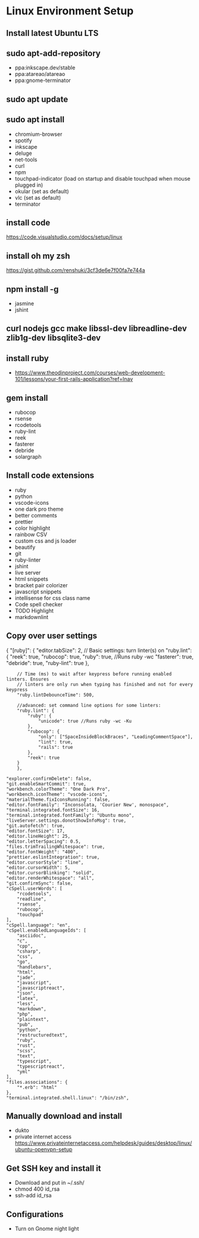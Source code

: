 # Linux Environment Setup

## Install latest Ubuntu LTS

## sudo apt-add-repository

- ppa:inkscape.dev/stable
- ppa:atareao/atareao
- ppa:gnome-terminator

## sudo apt update

## sudo apt install

- chromium-browser
- spotify
- inkscape
- deluge
- net-tools
- curl
- npm
- touchpad-indicator (load on startup and disable touchpad when mouse plugged in)
- okular (set as default)
- vlc (set as default)
- terminator

## install code

https://code.visualstudio.com/docs/setup/linux

## install oh my zsh

https://gist.github.com/renshuki/3cf3de6e7f00fa7e744a

## npm install -g

- jasmine
- jshint

## curl nodejs gcc make libssl-dev libreadline-dev zlib1g-dev libsqlite3-dev

## install ruby

- https://www.theodinproject.com/courses/web-development-101/lessons/your-first-rails-application?ref=lnav

## gem install

- rubocop
- rsense
- rcodetools
- ruby-lint
- reek
- fasterer
- debride
- solargraph

## Install code extensions
- ruby
- python
- vscode-icons
- one dark pro theme
- better comments
- prettier
- color highlight
- rainbow CSV
- custom css and js loader
- beautify
- git
- ruby-linter
- jshint
- live server
- html snippets
- bracket pair colorizer
- javascript snippets
- intellisense for css class name
- Code spell checker
- TODO Highlight
- markdownlint

## Copy over user settings
{
    "[ruby]": {
        "editor.tabSize": 2,
        // Basic settings: turn linter(s) on
        "ruby.lint": {
            "reek": true,
            "rubocop": true,
            "ruby": true, //Runs ruby -wc
            "fasterer": true,
            "debride": true,
            "ruby-lint": true
        },

        // Time (ms) to wait after keypress before running enabled linters. Ensures
        // linters are only run when typing has finished and not for every keypress
        "ruby.lintDebounceTime": 500,

        //advanced: set command line options for some linters:
        "ruby.lint": {
            "ruby": {
                "unicode": true //Runs ruby -wc -Ku
            },
            "rubocop": {
                "only": ["SpaceInsideBlockBraces", "LeadingCommentSpace"],
                "lint": true,
                "rails": true
            },
            "reek": true
        }
        },

    "explorer.confirmDelete": false,
    "git.enableSmartCommit": true,
    "workbench.colorTheme": "One Dark Pro",
    "workbench.iconTheme": "vscode-icons",
    "materialTheme.fixIconsRunning": false,
    "editor.fontFamily": "Inconsolata, 'Courier New', monospace",
    "terminal.integrated.fontSize": 16,
    "terminal.integrated.fontFamily": "Ubuntu mono",
    "liveServer.settings.donotShowInfoMsg": true,
    "git.autofetch": true,
    "editor.fontSize": 17,
    "editor.lineHeight": 25,
    "editor.letterSpacing": 0.5,
    "files.trimTrailingWhitespace": true,
    "editor.fontWeight": "400",
    "prettier.eslintIntegration": true,
    "editor.cursorStyle": "line",
    "editor.cursorWidth": 5,
    "editor.cursorBlinking": "solid",
    "editor.renderWhitespace": "all",
    "git.confirmSync": false,
    "cSpell.userWords": [
        "rcodetools",
        "readline",
        "rsense",
        "rubocop",
        "touchpad"
    ],
    "cSpell.language": "en",
    "cSpell.enabledLanguageIds": [
        "asciidoc",
        "c",
        "cpp",
        "csharp",
        "css",
        "go",
        "handlebars",
        "html",
        "jade",
        "javascript",
        "javascriptreact",
        "json",
        "latex",
        "less",
        "markdown",
        "php",
        "plaintext",
        "pub",
        "python",
        "restructuredtext",
        "ruby",
        "rust",
        "scss",
        "text",
        "typescript",
        "typescriptreact",
        "yml"
    ],
    "files.associations": {
        "*.erb": "html"
    },
    "terminal.integrated.shell.linux": "/bin/zsh",

## Manually download and install

- dukto
- private internet access https://www.privateinternetaccess.com/helpdesk/guides/desktop/linux/ubuntu-openvpn-setup

## Get SSH key and install it

- Download and put in ~/.ssh/
- chmod 400 id_rsa
- ssh-add id_rsa

## Configurations

- Turn on Gnome night light